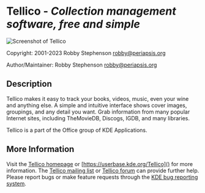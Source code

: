 # Tellico - *Collection management software, free and simple*

![Screenshot of Tellico](https://cdn.kde.org/screenshots/tellico/tellico-movies.png)

Copyright: 2001-2023 Robby Stephenson <robby@periapsis.org>

Author/Maintainer: Robby Stephenson <robby@periapsis.org>

## Description

Tellico makes it easy to track your books, videos, music, even your wine and
anything else. A simple and intuitive interface shows cover images, groupings,
and any detail you want. Grab information from many popular Internet sites,
including TheMovieDB, Discogs, IGDB, and many libraries.

Tellico is a part of the Office group of KDE Applications.

## More Information

Visit the [Tellico homepage](https://tellico-project.org) or
[https://userbase.kde.org/Tellico]() for more information.
The [Tellico mailing list](mailto:tellico-users@kde.org) or
[Tellico forum](https://forum.kde.org/viewforum.php?f=200) can provide
further help. Please report bugs or make feature requests through the
[KDE bug reporting system](https://bugs.kde.org/buglist.cgi?query_format=specific&order=relevance+desc&bug_status=__all__&product=tellico).
